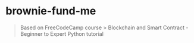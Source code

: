 # brownie-fund-me

> Based on FreeCodeCamp course > Blockchain and Smart Contract - Beginner to Expert Python tutorial
